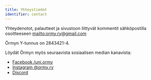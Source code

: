 ```yaml
---
title: Yhteystiedot
identifier: contact
---
```

Yhteydenotot, palautteet ja sivustoon liittyvät kommentit sähköpostilla osoitteeseen <mailto:ormy.ry@gmail.com>

Örmyn Y-tunnus on 2843421-4.

Löydät Örmyn myös seuraavista sosiaalisen median kanavista:

* [Facebook /uni.ormy](https://www.facebook.com/groups/uni.ormy/)
* [Instagram @ormy.ry](https://www.instagram.com/ormy.ry/)
* [Discord ](https://discord.gg/346NGY4)

